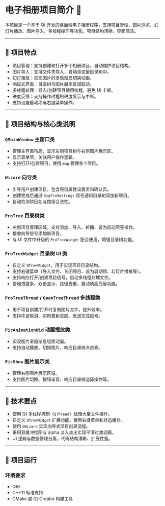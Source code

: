 # 电子相册项目简介 📸

本项目是一个基于 Qt 开发的桌面端电子相册程序，支持项目管理、图片浏览、幻灯片播放、图片导入、多线程操作等功能。项目结构清晰，界面简洁。

---

## 🌟 项目特点

- 项目管理：支持创建和打开多个相册项目，自动维护项目结构。
- 图片导入：支持文件夹导入，自动添加至目录树中。
- 幻灯播放：实现图片的渐隐渐显切换动画。
- 响应式界面：目录树与图片展示区域联动。
- 多线程处理：导入/创建项目使用线程，避免 UI 卡顿。
- 进度反馈：支持操作过程的进度显示与中断。
- 支持设置启动项与右键菜单操作。

---

## 📁 项目结构与核心类说明

### `QMainWindow` 主窗口类

- 管理主界面布局，显示左侧项目树与右侧图片展示区。
- 显示菜单项，关联用户操作逻辑。
- 支持打开/创建项目，使用 `map` 管理多个项目。

### `Wizard` 向导类

- 引导用户创建项目，包含项目属性设置页和确认页。
- 创建完成后通过 `SigProSettings` 信号通知目录树添加新项目。
- 自动检测项目名与路径合法性。

### `ProTree` 目录树类

- 左侧项目管理区域，支持添加、导入、轮播、设为启动项等操作。
- 接收向导信号添加新项目。
- 与 UI 文件中升级的 `ProTreeWidget` 配合使用，增强目录树功能。

### `ProTreeWidget` 目录树 UI 类

- 自定义 `QTreeWidget`，用于实现项目目录结构。
- 支持右键菜单（导入文件、关闭项目、设为启动项、幻灯片播放等）。
- 支持响应打开/创建项目信号，启动多线程处理文件。
- 管理进度条、双击显示、路径去重、启动项高亮等功能。

### `ProTreeThread` / `OpenTreeThread` 多线程类

- 用于项目创建/打开时复制图片文件，提升效率。
- 支持中途取消、实时更新进度、发送完成信号。

### `PicAnimationWid` 动画播放类

- 实现图片渐隐渐显切换动画。
- 支持自动播放、切换图片、响应目录树点击等。

### `PicShow` 图片展示类

- 管理右侧图片展示区域。
- 支持图片切换、按钮渐显、响应目录树选择操作等。

---

## 🧠 技术要点

- 使用 Qt 多线程机制（`QThread`）处理大量文件操作。
- 自定义 `QTreeWidget` 扩展功能，使用右键菜单和状态缓存。
- 使用 `QWizard` 实现向导式项目创建流程。
- 采用双缓冲绘图与 alpha 淡入淡出实现平滑过渡动画。
- UI 逻辑与数据管理分离，代码结构清晰、扩展性强。

---



## 🚀 项目运行

### 环境要求

- Qt6
- C++11 标准支持
- CMake 或 Qt Creator 构建工具


